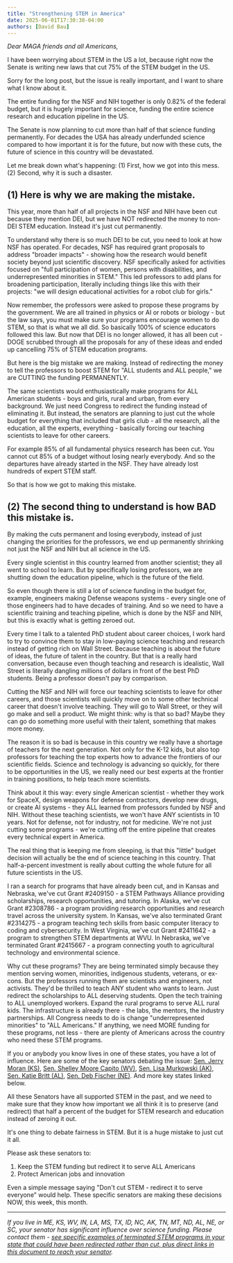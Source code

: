 ```yaml
---
title: "Strengthening STEM in America"
date: 2025-06-01T17:30:38-04:00
authors: [David Bau]
---
```

*Dear MAGA friends and all Americans,*

I have been worrying about STEM in the US a lot, because right now the Senate is writing new laws that cut 75% of the STEM budget in the US.

Sorry for the long post, but the issue is really important, and I want to share what I know about it.

The entire funding for the NSF and NIH together is only 0.82% of the federal budget, but it is hugely important for science, funding the entire science research and education pipeline in the US.

The Senate is now planning to cut more than half of that science funding permanently. For decades the USA has already underfunded science compared to how important it is for the future, but now with these cuts, the future of science in this country will be devastated.

Let me break down what's happening: (1) First, how we got into this mess. (2) Second, why it is such a disaster.

## (1) Here is why we are making the mistake.

This year, more than half of all projects in the NSF and NIH have been cut because they mention DEI, but we have NOT redirected the money to non-DEI STEM education. Instead it's just cut permanently.

To understand why there is so much DEI to be cut, you need to look at how NSF has operated. For decades, NSF has required grant proposals to address "broader impacts" - showing how the research would benefit society beyond just scientific discovery. NSF specifically asked for activities focused on "full participation of women, persons with disabilities, and underrepresented minorities in STEM." This led professors to add plans for broadening participation, literally including things like this with their projects: "we will design educational activities for a robot club for girls."

Now remember, the professors were asked to propose these programs by the government. We are all trained in physics or AI or robots or biology - but the law says, you must make sure your programs encourage women to do STEM, so that is what we all did. So basically 100% of science educators followed this law. But now that DEI is no longer allowed, it has all been cut - DOGE scrubbed through all the proposals for any of these ideas and ended up cancelling 75% of STEM education programs.

But here is the big mistake we are making. Instead of redirecting the money to tell the professors to boost STEM for "ALL students and ALL people," we are CUTTING the funding PERMANENTLY.

The same scientists would enthusiastically make programs for ALL American students - boys and girls, rural and urban, from every background. We just need Congress to redirect the funding instead of eliminating it. But instead, the senators are planning to just cut the whole budget for everything that included that girls club - all the research, all the education, all the experts, everything - basically forcing our teaching scientists to leave for other careers.

For example 85% of all fundamental physics research has been cut. You cannot cut 85% of a budget without losing nearly everybody. And so the departures have already started in the NSF. They have already lost hundreds of expert STEM staff.

So that is how we got to making this mistake.

## (2) The second thing to understand is how BAD this mistake is.

By making the cuts permanent and losing everybody, instead of just changing the priorities for the professors, we end up permanently shrinking not just the NSF and NIH but all science in the US.

Every single scientist in this country learned from another scientist; they all went to school to learn. But by specifically losing professors, we are shutting down the education pipeline, which is the future of the field.

So even though there is still a lot of science funding in the budget for, example, engineers making Defense weapons systems - every single one of those engineers had to have decades of training. And so we need to have a scientific training and teaching pipeline, which is done by the NSF and NIH, but this is exactly what is getting zeroed out.

Every time I talk to a talented PhD student about career choices, I work hard to try to convince them to stay in low-paying science teaching and research instead of getting rich on Wall Street. Because teaching is about the future of ideas, the future of talent in the country. But that is a really hard conversation, because even though teaching and research is idealistic, Wall Street is literally dangling millions of dollars in front of the best PhD students. Being a professor doesn't pay by comparison.

Cutting the NSF and NIH will force our teaching scientists to leave for other careers, and those scientists will quickly move on to some other technical career that doesn't involve teaching. They will go to Wall Street, or they will go make and sell a product. We might think: why is that so bad? Maybe they can go do something more useful with their talent, something that makes more money.

The reason it is so bad is because in this country we really have a shortage of teachers for the next generation. Not only for the K-12 kids, but also top professors for teaching the top experts how to advance the frontiers of our scientific fields. Science and technology is advancing so quickly, for there to be opportunities in the US, we really need our best experts at the frontier in training positions, to help teach more scientists.

Think about it this way: every single American scientist - whether they work for SpaceX, design weapons for defense contractors, develop new drugs, or create AI systems - they ALL learned from professors funded by NSF and NIH. Without these teaching scientists, we won't have ANY scientists in 10 years. Not for defense, not for industry, not for medicine. We're not just cutting some programs - we're cutting off the entire pipeline that creates every technical expert in America.

The real thing that is keeping me from sleeping, is that this "little" budget decision will actually be the end of science teaching in this country. That half-a-percent investment is really about cutting the whole future for all future scientists in the US.

I ran a search for programs that have already been cut, and in Kansas and Nebraska, we've cut Grant #2409150 - a STEM Pathways Alliance providing scholarships, research opportunities, and tutoring. In Alaska, we've cut Grant #2308786 - a program providing research opportunities and research travel across the university system. In Kansas, we've also terminated Grant #2314275 - a program teaching tech skills from basic computer literacy to coding and cybersecurity. In West Virginia, we've cut Grant #2411642 - a program to strengthen STEM departments at WVU. In Nebraska, we've terminated Grant #2415667 - a program connecting youth to agricultural technology and environmental science.

Why cut these programs? They are being terminated simply because they mention serving women, minorities, indigenous students, veterans, or ex-cons. But the professors running them are scientists and engineers, not activists. They'd be thrilled to teach ANY student who wants to learn. Just redirect the scholarships to ALL deserving students. Open the tech training to ALL unemployed workers. Expand the rural programs to serve ALL rural kids. The infrastructure is already there - the labs, the mentors, the industry partnerships. All Congress needs to do is change "underrepresented minorities" to "ALL Americans." If anything, we need MORE funding for these programs, not less - there are plenty of Americans across the country who need these STEM programs.

If you or anybody you know lives in one of these states, you have a lot of influence. Here are some of the key senators debating the issue: [Sen. Jerry Moran (KS)](https://www.moran.senate.gov/public/index.cfm/contact-form), [Sen. Shelley Moore Capito (WV)](https://www.capito.senate.gov/contact/contact-shelley), [Sen. Lisa Murkowski (AK)](https://www.murkowski.senate.gov/contact), [Sen. Katie Britt (AL)](https://www.britt.senate.gov/contact/), [Sen. Deb Fischer (NE)](https://www.fischer.senate.gov/public/index.cfm/contact). And more key states linked below.

All these Senators have all supported STEM in the past, and we need to make sure that they know how important we all think it is to preserve (and redirect) that half a percent of the budget for STEM research and education instead of zeroing it out.

It's one thing to debate fairness in STEM. But it is a huge mistake to just cut it all.

Please ask these senators to:
1. Keep the STEM funding but redirect it to serve ALL Americans
2. Protect American jobs and innovation

Even a simple message saying "Don't cut STEM - redirect it to serve everyone" would help. These specific senators are making these decisions NOW, this week, this month.

---

*If you live in ME, KS, WV, IN, LA, MS, TX, ID, NC, AK, TN, MT, ND, AL, NE, or SC, your senator has significant influence over science funding. Please contact them - [see specific examples of terminated STEM programs in your state that could have been redirected rather than cut, plus direct links in this document to reach your senator](https://thevisible.net/005-american-stem-projects/).*
